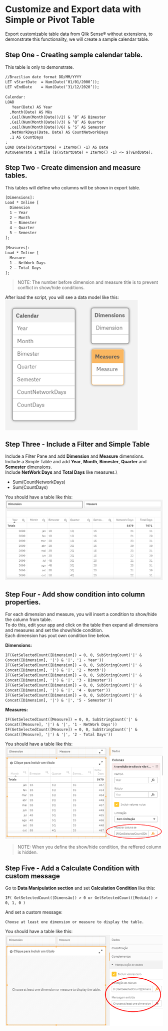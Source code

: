 # Customize and Export data with Simple or Pivot Table
Export customizable table data from Qlik Sense® without extensions, to demonstrate this functionality, we will create a sample calendar table.

## Step One - Creating sample calendar table.
This table is only to demonstrate.

```
//Brazilian date format DD/MM/YYYY
LET vStartDate 	= Num(Date(‘01/01/2000’)); 
LET vEndDate 	= Num(Date(‘31/12/2020’));    

Calendar:
LOAD
   Year(Date) AS Year
  ,Month(Date) AS Mês
  ,Ceil(Num(Month(Date))/2) & ‘B’ AS Bimester
  ,Ceil(Num(Month(Date))/3) & ‘Q’ AS Quarter
  ,ceil(Num(Month(Date))/6) & ‘S’ AS Semester
  ,NetWorkDays(Date, Date) AS CountNetworkDays
  ,1 AS CountDays
;
LOAD Date($(vStartDate) + IterNo() -1) AS Date
AutoGenerate 1 While ($(vStartDate) + IterNo() -1) <= $(vEndDate);
```

## Step Two - Create dimension and measure tables.
This tables will define who columns will be shown in export table.

```
[Dimensions]:
Load * Inline [
  Dimension
  1 – Year
  2 – Month
  3 – Bimester
  4 – Quarter
  5 – Semester
];

[Measures]:
Load * Inline [
  Measure
  1 – NetWork Days
  2 – Total Days
];
```
>NOTE: The number before dimension and measure title is to prevent conflict in show/hide conditions.

After load the script, you will see a data model like this:\
![Data Model](datamodel.PNG)

## Step Three - Include a Filter and Simple Table
Include a Filter Pane and add **Dimension** and **Measure** dimensions.\
Include a Simple Table and add **Year**, **Month**, **Bimester**, **Quarter** and **Semester** dimensions.\
Include **NetWork Days** and **Total Days** like measures.\
- Sum(CountNetworkDays)
- Sum(CountDays)

You should have a table like this:\
![Table 1](table_1.PNG)

## Step Four - Add show condition into column properties.
For each dimension and measure, you will insert a condition to show/hide the column from table.\
To do this, edit your app and click on the table then expand all dimensions and measures and set the show/hide condition.\
Each dimension has yout own condition line below.

**Dimensions:**
```
IF(GetSelectedCount([Dimension]) = 0, 0, SubStringCount('|' & Concat([Dimension], '|') & '|', '1 - Year'))
IF(GetSelectedCount([Dimension]) = 0, 0, SubStringCount('|' & Concat([Dimension], '|') & '|', '2 - Month'))
IF(GetSelectedCount([Dimension]) = 0, 0, SubStringCount('|' & Concat([Dimension], '|') & '|', '3 - Bimester'))
IF(GetSelectedCount([Dimension]) = 0, 0, SubStringCount('|' & Concat([Dimension], '|') & '|', '4 - Quarter'))
IF(GetSelectedCount([Dimension]) = 0, 0, SubStringCount('|' & Concat([Dimension], '|') & '|', '5 - Semester'))
```
**Measures:**
```
IF(GetSelectedCount([Measure]) = 0, 0, SubStringCount('|' & Concat([Measure], '|') & '|', '1 - NetWork Days'))
IF(GetSelectedCount([Measure]) = 0, 0, SubStringCount('|' & Concat([Measure], '|') & '|', '2 - Total Days'))
```

You should have a table like this:\
![Table 2](table_2.png)

>NOTE: When you define the show/hide condition, the reffered column is hidden.

## Step Five - Add a Calculate Condition with custom message
Go to **Data Manipulation section** and set **Calculation Condition** like this:
```
IF( GetSelectedCount([Dimensão]) > 0 or GetSelectedCount([Medida]) > 0, 1, 0 )
```
And set a custom message:
```
Choose at least one dimension or measure to display the table.
```
You should have a table like this:\
![Table 3](table_3.png)
